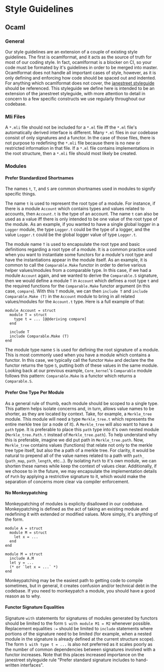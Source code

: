 # Style Guidelines

## Ocaml
[ocaml]: #ocaml

### General
[ocaml-general]: #ocaml-general

Our style guidelines are an extension of a couple of existing style guidelines. The first is ocamlformat, and it acts as the source of truth for most of our coding style. In fact, ocamlformat is a blocker on CI, so your code must be formated by it's guidelines in order to be merged into master. Ocamlformat does not handle all important cases of style, however, as it is only defining and enforcing how code should be spaced out and indented. For anything which ocamlformat does not cover, the [janestreet styleguide](https://opensource.janestreet.com/standards/) should be referenced. This styleguide we define here is intended to be an extension of the janestreet styleguide, with more attention to detail in concern to a few specific constructs we use regularly throughout our codebase.

### Mli Files
[ocaml-mli]: #ocaml-mli

A `*.mli` file should not be included for a `*.ml` file iff the `*.ml` file's automatically derived interface is different. Many `*.ml` files in our codebase consist of only signatures and a functor. In the case of those files, there is not purpose to redefining the `*.mli` file because there is no new or restricted information in that file. If a `*.ml` file contains implementations in the root structure, then a `*.mli` file should most likely be created.

### Modules
[ocaml-modules]: #ocaml-modules

#### Prefer Standardized Shortnames

The names `t`, `T`, and `S` are common shortnames used in modules to signify specific things.

The name `t` is used to represent the root type of a module. For instance, if there is a module `Account` which contains types and values related to accounts, then `Account.t` is the type of an account. The name `t` can also be used as a value iff there is only intended to be one value of the root type of the module. As an example, if you wanted to have a single global logger in a `Logger` module, the type `Logger.t` could be the type of a logger, and the value `Logger.t` could be the global logger value of type `Logger.t`.

The module name `T` is used to encapsulate the root type and basic definitions regarding a root type of a module. It is a common practice used when you want to instantiate some functors for a module's root type and have the instantiations appear in the module itself. As an example, it is common to call the `Comparable.Make` functor in order to derive various helper values/modules from a comparable type. In this case, if we had a module `Account` again, and we wanted to derive the `Comparable.S` signature, then we would define a module `T` in `Account` which defines a root type `t` and the required functions for the `Comparable.Make` functor argument (in this case, `compare`). With this `T` module, we can then `include T` and `include Comparable.Make (T)` in the `Account` module to bring in all related values/modules for the `Account.t` type. Here is a full example of that:

```
module Account = struct
  module T = struct
    type t = ... [@@deriving compare]
  end

  include T
  include Comparable.Make (T)
end
```

The module type name `S` is used for defining the root signature of a module. This is most commonly used when you have a module which contains a functor. In this case, we typically call the functor `Make` and declare the the functor returns the type `S`, putting both of these values in the same module. Looking back at our previous example, `Core_kernel`'s `Comparable` module follows this pattern: `Comparable.Make` is a functor which returns a `Comparable.S`.

#### Prefer One Type Per Module
[ocaml-modules-singleton-types]: #ocaml-modules-singleton-types

As a general rule of thumb, each module should be scoped to a single type. This pattern helps isolate concerns and, in turn, allows value names to be shorter, as they are located by context. Take, for example, a `Merkle_tree` module. This module will need a type `Merkle_tree.t` which represents the entire merkle tree (or a node of it). A `Merkle_tree` will also want to have a `path` type. It is preferable to place this `path` type into it's own nested module (`Merkle_tree.Path.t` instead of `Merkle_tree.path`). To help understand why this is preferable, imagine we did put path in `Merkle_tree.path`. Now, `Merkle_tree` contains values (functions) that relate not only to the merkle tree type itself, but also the a path of a merkle tree. For clarity, it would be natural to prepend all of the value names related to a path with `path_` (`path_map`, `path_length`, etc...). By isolating `Path` to it's own module, we can shorten these names while keep the context of values clear. Additionally, if we choose to in the future, we may encapsulate the implementation details of `Path` by applying a restrictive signature to it, which would make the separation of concerns more clear via compiler enforcement.

#### No Monkeypatching
[ocaml-modules-monkeypatching]: #ocaml-modules-monkeypatching

Monkeypatching of modules is explicity disallowed in our codebase. Monkeypatching is defined as the act of taking an existing module and redefining it with extended or modified values. More simply, it's anything of the form.

```
module A = struct
  module M = struct
    let x = ...
  end
end

module M = struct
  include A.M
  let y = ...
  (* or `let x = ...` *)
end
```

Monkeypatching may be the easiest path to getting code to compile sometimes, but in general, it creates confusion and/or technical debt in the codebase. If you need to monkeypatch a module, you should have a good reason as to why.

#### Functor Signature Equalities
[ocaml-modules-functor-patterns]: #ocaml-modules-functor-patterns

Signature `with` statements for signatures of modules generated by functors should be limited to the form `S with module M1 = M2` whenever possible. Replacement equalities `:=` should be limited to `include` statements where portions of the signature need to be limited (for example, when a nested module in the signature is already defined at the current structure scope). The form `S with type t = ...` is also not preferred as it scales poorly as the number of common dependencies between signatures involved with a functor increases. Note that this places increased importance on the janestreet styleguide rule "Prefer standard signature includes to hand-written interfaces".
